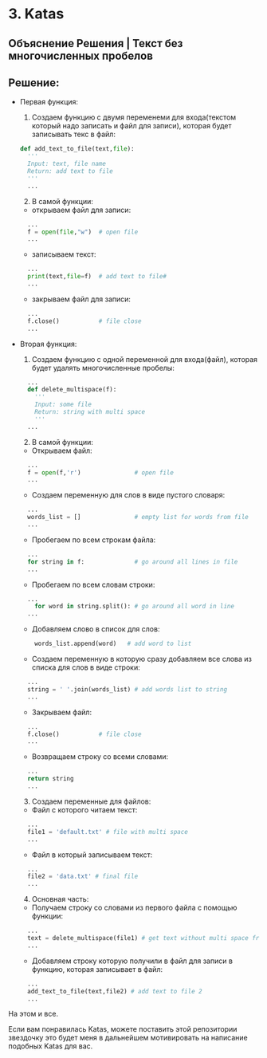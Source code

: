 # 3. Katas

## Объяснение Решения | Текст без многочисленных пробелов

## Решение:
- Первая функция:
  1. Создаем функцию с двумя переменеми для входа(текстом который надо записать и файл для записи), которая будет записывать текс в файл:
  ```python
  def add_text_to_file(text,file):
    '''
    Input: text, file name
    Return: add text to file
    '''
    ...
  ```

  2. В самой функции:
    - открываем файл для записи:
    ```python
      ...
      f = open(file,"w")  # open file
      ...
    ```
    - записываем текст:
    ```python
      ...
      print(text,file=f)  # add text to file#
      ...
    ```
    - закрываем файл для записи:
  ```python
    ...
    f.close()           # file close
    ...
  ```
- Вторая функция:
  1. Создаем функцию с одной переменной для входа(файл), которая будет удалять многочисленные пробелы:
  ```python
    ...
    def delete_multispace(f):
      '''
      Input: some file
      Return: string with multi space
      '''
    ...
  ```
  2. В самой функции:
    - Открываем файл:
    ```python
      ...
      f = open(f,'r')               # open file
      ...
    ```
    - Создаем переменную для слов в виде пустого словаря:
    ```python
      ...
      words_list = []               # empty list for words from file
      ...
    ```
    - Пробегаем по всем строкам файла:
    ```python
      ...
      for string in f:              # go around all lines in file
      ...
    ```
    - Пробегаем по всем словам строки:
    ```python
      ...
        for word in string.split(): # go around all word in line
      ...
    ```
    - Добавляем слово в список для слов:
    ```python
        words_list.append(word)   # add word to list
    ```    
    - Создаем переменную в которую сразу добавляем все слова из списка для слов в виде строки:
    ```python
      ...
      string = ' '.join(words_list) # add words list to string
      ...
    ```
    - Закрываем файл:
    ```python
      ...
      f.close()           # file close
      ...
    ```
    - Возвращаем строку со всеми словами:
    ```python
      ...
      return string
      ...
    ```

  3. Создаем переменные для файлов:
   - Файл с которого читаем текст:
   ```python
     ...
     file1 = 'default.txt' # file with multi space
     ...
   ```
   - Файл в который записываем текст:
   ```python
     ...
     file2 = 'data.txt' # final file
     ...
   ```

  4. Основная часть:
   - Получаем строку со словами из первого файла с помощью функции:
   ```python
     ...
     text = delete_multispace(file1) # get text without multi space from file1
     ...
   ```
   - Добавляем строку которую получили в файл для записи в функцию, которая записывает в файл:
   ```python
     ...
     add_text_to_file(text,file2) # add text to file 2
     ...
   ```

На этом и все.

Если вам понравилась Katas, можете поставить этой репозитории звездочку это будет меня в дальнейшем мотивировать на написание подобных Katas для вас.
